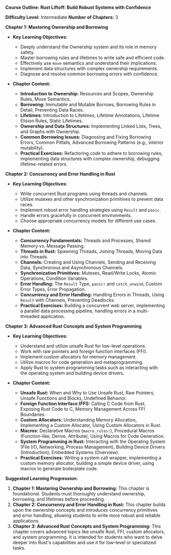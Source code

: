 **Course Outline: Rust Liftoff: Build Robust Systems with Confidence**

**Difficulty Level:** Intermediate
**Number of Chapters:** 3

**Chapter 1: Mastering Ownership and Borrowing**

*   **Key Learning Objectives:**
    *   Deeply understand the Ownership system and its role in memory safety.
    *   Master borrowing rules and lifetimes to write safe and efficient code.
    *   Effectively use `move` semantics and understand their implications.
    *   Implement data structures with complex ownership requirements.
    *   Diagnose and resolve common borrowing errors with confidence.

*   **Chapter Content:**
    *   **Introduction to Ownership:** Resources and Scopes, Ownership Rules, Move Semantics.
    *   **Borrowing:** Immutable and Mutable Borrows, Borrowing Rules in Detail, Preventing Data Races.
    *   **Lifetimes:** Introduction to Lifetimes, Lifetime Annotations, Lifetime Elision Rules, Static Lifetimes.
    *   **Ownership and Data Structures:** Implementing Linked Lists, Trees, and Graphs with Ownership.
    *   **Common Borrowing Issues:** Diagnosing and Fixing Borrowing Errors, Common Pitfalls, Advanced Borrowing Patterns (e.g., interior mutability).
    *   **Practical Exercises:** Refactoring code to adhere to borrowing rules, implementing data structures with complex ownership, debugging lifetime-related errors.

**Chapter 2: Concurrency and Error Handling in Rust**

*   **Key Learning Objectives:**
    *   Write concurrent Rust programs using threads and channels.
    *   Utilize mutexes and other synchronization primitives to prevent data races.
    *   Implement robust error handling strategies using `Result` and `panic`.
    *   Handle errors gracefully in concurrent environments.
    *   Choose appropriate concurrency models for different use cases.

*   **Chapter Content:**
    *   **Concurrency Fundamentals:** Threads and Processes, Shared Memory vs. Message Passing.
    *   **Threads in Rust:** Spawning Threads, Joining Threads, Moving Data into Threads.
    *   **Channels:** Creating and Using Channels, Sending and Receiving Data, Synchronous and Asynchronous Channels.
    *   **Synchronization Primitives:** Mutexes, Read/Write Locks, Atomic Operations, Condition Variables.
    *   **Error Handling:** The `Result` Type, `panic!` and `catch_unwind`, Custom Error Types, Error Propagation.
    *   **Concurrency and Error Handling:** Handling Errors in Threads, Using `Result` with Channels, Preventing Deadlocks.
    *   **Practical Exercises:** Building a concurrent web server, implementing a parallel data processing pipeline, handling errors in a multi-threaded application.

**Chapter 3: Advanced Rust Concepts and System Programming**

*   **Key Learning Objectives:**
    *   Understand and utilize unsafe Rust for low-level operations.
    *   Work with raw pointers and foreign function interfaces (FFI).
    *   Implement custom allocators for memory management.
    *   Utilize macros for code generation and metaprogramming.
    *   Apply Rust to system programming tasks such as interacting with the operating system and building device drivers.

*   **Chapter Content:**
    *   **Unsafe Rust:** When and Why to Use Unsafe Rust, Raw Pointers, Unsafe Functions and Blocks, Undefined Behavior.
    *   **Foreign Function Interface (FFI):** Calling C Code from Rust, Exposing Rust Code to C, Memory Management Across FFI Boundaries.
    *   **Custom Allocators:** Understanding Memory Allocation, Implementing a Custom Allocator, Using Custom Allocators in Rust.
    *   **Macros:** Declarative Macros (`macro_rules!`), Procedural Macros (Function-like, Derive, Attribute), Using Macros for Code Generation.
    *   **System Programming in Rust:** Interacting with the Operating System (File I/O, Networking, Process Management), Building Device Drivers (Introduction), Embedded Systems (Overview).
    *   **Practical Exercises:** Writing a system call wrapper, implementing a custom memory allocator, building a simple device driver, using macros to generate boilerplate code.

**Suggested Learning Progression:**

1.  **Chapter 1: Mastering Ownership and Borrowing:** This chapter is foundational. Students must thoroughly understand ownership, borrowing, and lifetimes before proceeding.
2.  **Chapter 2: Concurrency and Error Handling in Rust:** This chapter builds upon the ownership concepts and introduces concurrency primitives and error handling, allowing students to write more robust and reliable applications.
3.  **Chapter 3: Advanced Rust Concepts and System Programming:** This chapter covers advanced topics like unsafe Rust, FFI, custom allocators, and system programming. It is intended for students who want to delve deeper into Rust's capabilities and use it for low-level or specialized tasks.